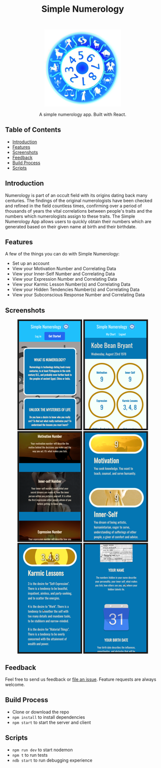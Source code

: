 <h1 align="center"> Simple Numerology </h1> <br>
<p align="center">
  <a href="https://gitpoint.co/">
    <img alt="SimpleNumerology" title="SimpleNumerology" src="client/src/images/Num-Transparent.png" width="250">
  </a>
</p>

<p align="center">
  A simple numerology app. Built with React.
</p>



<!-- START doctoc generated TOC please keep comment here to allow auto update -->
<!-- DON'T EDIT THIS SECTION, INSTEAD RE-RUN doctoc TO UPDATE -->
## Table of Contents

- [Introduction](#introduction)
- [Features](#features)
- [Screenshots](#screenshots)
- [Feedback](#feedback)
- [Build Process](#build-process)
- [Scripts](#scripts)

<!-- END doctoc generated TOC please keep comment here to allow auto update -->

## Introduction

Numerology is part of an occult field with its origins dating back many centuries. The findings of the original numerologists have been checked and refined in the field countless times, confirming over a period of thousands of years the vital correlations between people's traits and the numbers which numerologists assign to these traits. The Simple Numerology App allows users to quickly obtain their numbers which are generated based on their given name at birth and their birthdate.

## Features

A few of the things you can do with Simple Numerology:

* Set up an account
* View your Motivation Number and Correlating Data 
* View your Inner-Self Number and Correlating Data 
* View your Expression Number and Correlating Data 
* View your Karmic Lesson Number(s) and Correlating Data 
* View your Hidden Tendencies Number(s) and Correlating Data 
* View your Subconscious Response Number and Correlating Data

## Screenshots

<p align="center" >
  <img src = "client/src/images/screen6-200.png" width=200 border="5px solid black">
  <img src = "client/src/images/screen4-200.png" width=200 border="5px solid black">
  <img src = "client/src/images/screen3-200.png" width=200 border="5px solid black">
  <img src = "client/src/images/screen5-200.png" width=200 border="5px solid black">
  <img src = "client/src/images/screen1-200.png" width=200 border="5px solid black">
  <img src = "client/src/images/screen7-200.png" width=200 border="5px solid black">
</p>

## Feedback

Feel free to send us feedback or [file an issue](https://github.com/matrayu/numerology-app/issues/new). Feature requests are always welcome. 


## Build Process

- Clone or download the repo
- `npm install` to install dependencies
- `npm start` to start the server and client


## Scripts

- `npm run dev` to start nodemon
- `npm t` to run tests
- `ndb start` to run debugging experience